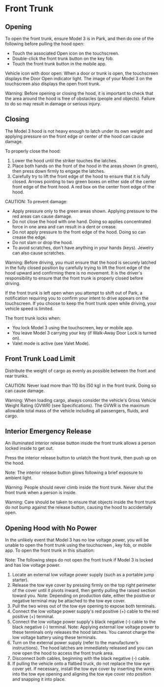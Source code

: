 # Front Trunk

## Opening

To open the front trunk, ensure Model 3 is in Park, and then do one of the following before pulling the hood open:
- Touch the associated Open icon on the touchscreen.
- Double-click the front trunk button on the key fob.
- Touch the front trunk button in the mobile app.

Vehicle icon with door open: When a door or trunk is open, the touchscreen displays the Door Open indicator light. The image of your Model 3 on the touchscreen also displays the open front trunk.

Warning: Before opening or closing the hood, it is important to check that the area around the hood is free of obstacles (people and objects). Failure to do so may result in damage or serious injury.


## Closing

The Model 3 hood is not heavy enough to latch under its own weight and applying pressure on the front edge or center of the hood can cause damage.

To properly close the hood:
1. Lower the hood until the striker touches the latches.
2. Place both hands on the front of the hood in the areas shown (in green), then press down firmly to engage the latches.
3. Carefully try to lift the front edge of the hood to ensure that it is fully closed.
Arrows pointing to two green boxes on either side of the center front edge of the front hood. A red box on the center front edge of the hood.

CAUTION: To prevent damage:
- Apply pressure only to the green areas shown. Applying pressure to the red areas can cause damage.
- Do not close the hood with one hand. Doing so applies concentrated force in one area and can result in a dent or crease.
- Do not apply pressure to the front edge of the hood. Doing so can crease the edge.
- Do not slam or drop the hood.
- To avoid scratches, don't have anything in your hands (keys). Jewelry can also cause scratches.

Warning: Before driving, you must ensure that the hood is securely latched in the fully closed position by carefully trying to lift the front edge of the hood upward and confirming there is no movement. It is the driver's responsibility to ensure that the front trunk is properly closed before driving.

If the front trunk is left open when you attempt to shift out of Park, a notification requiring you to confirm your intent to drive appears on the touchscreen. If you choose to keep the front trunk open while driving, your vehicle speed is limited.

The front trunk locks when:
- You lock Model 3 using the touchscreen, key or mobile app.
- You leave Model 3 carrying your key (if Walk-Away Door Lock is turned on).
- Valet mode is active (see Valet Mode).


## Front Trunk Load Limit

Distribute the weight of cargo as evenly as possible between the front and rear trunks.

CAUTION: Never load more than 110 lbs (50 kg) in the front trunk. Doing so can cause damage.

Warning: When loading cargo, always consider the vehicle's Gross Vehicle Weight Rating (GVWR) (see Specifications). The GVWR is the maximum allowable total mass of the vehicle including all passengers, fluids, and cargo.


## Interior Emergency Release

An illuminated interior release button inside the front trunk allows a person locked inside to get out.

Press the interior release button to unlatch the front trunk, then push up on the hood.

Note: The interior release button glows following a brief exposure to ambient light.

Warning: People should never climb inside the front trunk. Never shut the front trunk when a person is inside.

Warning: Care should be taken to ensure that objects inside the front trunk do not bump against the release button, causing the hood to accidentally open.


## Opening Hood with No Power

In the unlikely event that Model 3 has no low voltage power, you will be unable to open the front trunk using the touchscreen , key fob, or mobile app. To open the front trunk in this situation:

Note: The following steps do not open the front trunk if Model 3 is locked and has low voltage power.
1. Locate an external low voltage power supply (such as a portable jump starter).
2. Release the tow eye cover by pressing firmly on the top right perimeter of the cover until it pivots inward, then gently pulling the raised section toward you.
Note: Depending on production date, either the positive or negative terminal may be attached to the tow eye cover.
3. Pull the two wires out of the tow eye opening to expose both terminals.
4. Connect the low voltage power supply's red positive (+) cable to the red positive (+) terminal.
5. Connect the low voltage power supply's black negative (-) cable to the black negative (-) terminal.
Note: Applying external low voltage power to these terminals only releases the hood latches. You cannot charge the low voltage battery using these terminals.
6. Turn on the external power supply (refer to the manufacturer’s instructions). The hood latches are immediately released and you can now open the hood to access the front trunk area.
7. Disconnect both cables, beginning with the black negative (-) cable.
8. If pulling the vehicle onto a flatbed truck, do not replace the tow eye cover yet. If necessary, install the tow eye cover by inserting the wires into the tow eye opening and aligning the tow eye cover into position and snapping it into place.